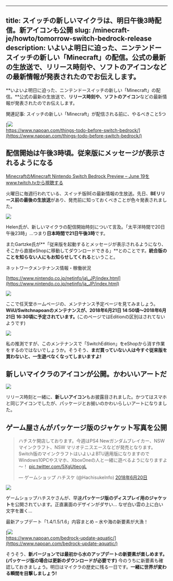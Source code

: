 
---
title: スイッチの新しいマイクラは、明日午後3時配信。新アイコンも公開
slug: /minecraft-je/howto/tomorrow-switch-bedrock-release
description: いよいよ明日に迫った、ニンテンドースイッチの新しい「Minecraft」の配信。公式の最新の生放送で、リリース時刻や、ソフトのアイコンなどの最新情報が発表されたのでお伝えします。
---

[](https://www.napoan.com/wp-content/uploads/2018/06/ba36babd3b009d0d1f738885faa90fa8_rm6uh4.jfif)

**いよいよ明日に迫った、ニンテンドースイッチの新しい「Minecraft」の配信。**公式の最新の生放送で、**リリース時刻や、ソフトのアイコン**などの最新情報が発表されたのでお伝えします。

関連記事: スイッチの新しい「Minecraft」が配信される前に、やるべきこと5つ

[![](https://cdn-ak.f.st-hatena.com/images/fotolife/s/sasigume/20210208/20210208103048.png)  
https://www.napoan.com/things-todo-before-switch-bedrock/](https://www.napoan.com/things-todo-before-switch-bedrock/)

## 配信開始は午後3時頃。従来版にメッセージが表示されるようになる

[MinecraftのMinecraft Nintendo Switch Bedrock Preview – June 19をwww.twitch.tvから視聴する](https://www.twitch.tv/videos/275162468?tt_content=text_link&tt_medium=vod_embed)

火曜日に毎週行われている、スイッチ版BEの最新情報の生放送。先日、**BEリリース前の最後の生放送**があり、発売前に知っておくべきことが色々発表されました。

![](https://cdn-ak.f.st-hatena.com/images/fotolife/s/sasigume/20210208/20210208115232.png)

Helen氏が、新しいマイクラの配信開始時刻について言及。「太平洋時間で20日午後23時」…つまり**日本時間で21日午後3時**です。

またGartzke氏が**「従来版を起動するとメッセージが表示されるようになり、そこから直接eShopに移動してダウンロードできる」**とのことです。**統合版のことを知らない人にもお知らせしてくれる**ということ。

ネットワークメンテナンス情報・稼働状況

[https://www.nintendo.co.jp/netinfo/ja\_JP/index.html](https://www.nintendo.co.jp/netinfo/ja_JP/index.html)

![](https://cdn-ak.f.st-hatena.com/images/fotolife/s/sasigume/20210208/20210208090228.png)

ここで任天堂ホームページの、メンテナンス予定ページを見てみましょう。**WiiU/Switchnapoanのメンテナンスが、2018年6月21日 14:50頃〜2018年6月21日 16:30頃に予定されています。**(このページではEditionの区別はされてないようです)

![](https://cdn-ak.f.st-hatena.com/images/fotolife/s/sasigume/20210208/20210208102510.png)

私の推測ですが、このメンテナンスで「SwitchEdition」をeShopから消す作業をするのではないでしょうか。そうそう、**まだ買っていない人は今すぐ従来版を買わないと、一生遊べなくなってしまいますよ!**

## 新しいマイクラのアイコンが公開。かわいいアートだ

![](https://cdn-ak.f.st-hatena.com/images/fotolife/s/sasigume/20210208/20210208121404.png)

リリース時刻と一緒に、**新しいアイコン**もお披露目されました。かつてはスマホと同じアイコンでしたが、パッケージとお揃いのかわいらしいアートになりました。

## ゲーム屋さんがパッケージ版のジャケット写真を公開

> ハチスケ開店しております。今週はPS4 Newガンダムブレイカー、NSW マインクラフト、NSW マリオテニスエースなどが発売となります。Switch版のマインクラフトはいよいよBTU適用版になりますのでWindows10PCやスマホ、XboxOneの人と一緒に遊べるようになりますよ～！ [pic.twitter.com/5XgUtiecgL](https://t.co/5XgUtiecgL)
> 
> — ゲームショップ ハチスケ (@HachisukeInfo) [2018年6月20日](https://twitter.com/HachisukeInfo/status/1009258730133716993?ref_src=twsrc%5Etfw)

![](https://cdn-ak.f.st-hatena.com/images/fotolife/s/sasigume/20210208/20210208110322.jpg)

ゲームショップハチスケさんが、早速**パッケージ版のディスプレイ用のジャケット**を公開されています。正直裏面のデザインがダサい… なぜ白い雲の上に白い文字を置く…

最新アップデート「1.4/1.5/1.6」内容まとめ – 水や海の新要素が大漁！

[![](https://cdn-ak.f.st-hatena.com/images/fotolife/s/sasigume/20210208/20210208123105.png)  
https://www.napoan.com/bedrock-update-aquatic/](https://www.napoan.com/bedrock-update-aquatic/)

そうそう、**新バージョンでは最初から水のアップデートの新要素が楽しめます。(パッケージ版の場合は更新のダウンロードが必要です)** 今のうちに新要素も確認しておきましょう。明日はマイクラの歴史に残る一日です。**一緒に世界が変わる瞬間を目撃しましょう!**
